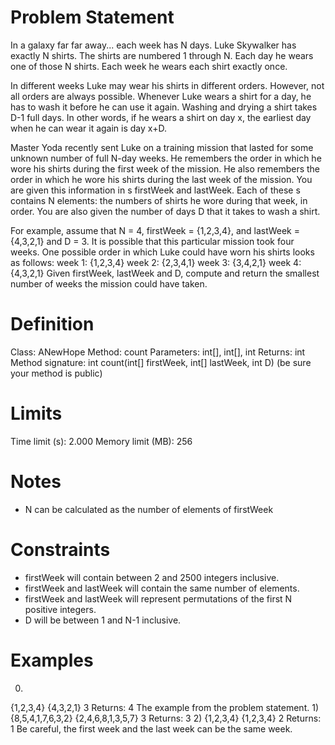 # Problem Statement
In a galaxy far far away... each week has N days.
Luke Skywalker has exactly N shirts.
The shirts are numbered 1 through N.
Each day he wears one of those N shirts.
Each week he wears each shirt exactly once.

In different weeks Luke may wear his shirts in different orders.
However, not all orders are always possible.
Whenever Luke wears a shirt for a day, he has to wash it before he can use it again.
Washing and drying a shirt takes D-1 full days.
In other words, if he wears a shirt on day x, the earliest day when he can wear it again is day x+D.

Master Yoda recently sent Luke on a training mission that lasted for some unknown number of full N-day weeks. He remembers the order in which he wore his shirts during the first week of the mission. He also remembers the order in which he wore his shirts during the last week of the mission. You are given this information in s firstWeek and lastWeek. Each of these s contains N elements: the numbers of shirts he wore during that week, in order. You are also given the number of days D that it takes to wash a shirt.

For example, assume that N = 4, firstWeek = {1,2,3,4}, and lastWeek = {4,3,2,1} and D = 3. It is possible that this particular mission took four weeks. One possible order in which Luke could have worn his shirts looks as follows:
  week 1: {1,2,3,4}
  week 2: {2,3,4,1}
  week 3: {3,4,2,1}
  week 4: {4,3,2,1}
Given firstWeek, lastWeek and D, compute and return the smallest number of weeks the mission could have taken.

# Definition
Class: ANewHope
Method: count
Parameters: int[], int[], int
Returns: int
Method signature: int count(int[] firstWeek, int[] lastWeek, int D)
(be sure your method is public)

# Limits
Time limit (s): 2.000
Memory limit (MB): 256

# Notes
- N can be calculated as the number of elements of firstWeek

# Constraints
- firstWeek will contain between 2 and 2500 integers inclusive.
- firstWeek and lastWeek will contain the same number of elements.
- firstWeek and lastWeek will represent permutations of the first N positive integers.
- D will be between 1 and N-1 inclusive.

# Examples
0)
{1,2,3,4}
{4,3,2,1}
3
Returns: 4
The example from the problem statement.
1)
{8,5,4,1,7,6,3,2}
{2,4,6,8,1,3,5,7}
3
Returns: 3
2)
{1,2,3,4}
{1,2,3,4}
2
Returns: 1
Be careful, the first week and the last week can be the same week.
